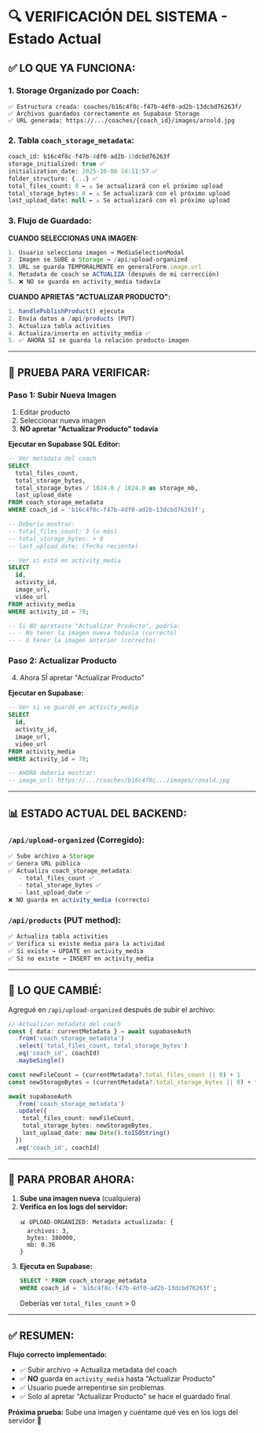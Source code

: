 # 🔍 VERIFICACIÓN DEL SISTEMA - Estado Actual

## ✅ **LO QUE YA FUNCIONA:**

### **1. Storage Organizado por Coach:**
```
✅ Estructura creada: coaches/b16c4f8c-f47b-4df0-ad2b-13dcbd76263f/
✅ Archivos guardados correctamente en Supabase Storage
✅ URL generada: https://.../coaches/{coach_id}/images/arnold.jpg
```

### **2. Tabla `coach_storage_metadata`:**
```sql
coach_id: b16c4f8c-f47b-4df0-ad2b-13dcbd76263f
storage_initialized: true ✅
initialization_date: 2025-10-08 14:11:57 ✅
folder_structure: {...} ✅
total_files_count: 0 ← ⚠️ Se actualizará con el próximo upload
total_storage_bytes: 0 ← ⚠️ Se actualizará con el próximo upload
last_upload_date: null ← ⚠️ Se actualizará con el próximo upload
```

### **3. Flujo de Guardado:**

**CUANDO SELECCIONAS UNA IMAGEN:**
```javascript
1. Usuario selecciona imagen → MediaSelectionModal
2. Imagen se SUBE a Storage → /api/upload-organized
3. URL se guarda TEMPORALMENTE en generalForm.image.url
4. Metadata de coach se ACTUALIZA (después de mi corrección)
5. ❌ NO se guarda en activity_media todavía
```

**CUANDO APRIETAS "ACTUALIZAR PRODUCTO":**
```javascript
1. handlePublishProduct() ejecuta
2. Envía datos a /api/products (PUT)
3. Actualiza tabla activities
4. Actualiza/inserta en activity_media ✅
5. ✅ AHORA SÍ se guarda la relación producto-imagen
```

---

## 🧪 **PRUEBA PARA VERIFICAR:**

### **Paso 1: Subir Nueva Imagen**
1. Editar producto
2. Seleccionar nueva imagen
3. **NO apretar "Actualizar Producto" todavía**

**Ejecutar en Supabase SQL Editor:**
```sql
-- Ver metadata del coach
SELECT 
  total_files_count,
  total_storage_bytes,
  total_storage_bytes / 1024.0 / 1024.0 as storage_mb,
  last_upload_date
FROM coach_storage_metadata
WHERE coach_id = 'b16c4f8c-f47b-4df0-ad2b-13dcbd76263f';

-- Debería mostrar:
-- total_files_count: 3 (o más)
-- total_storage_bytes: > 0
-- last_upload_date: (fecha reciente)
```

```sql
-- Ver si está en activity_media
SELECT 
  id,
  activity_id,
  image_url,
  video_url
FROM activity_media
WHERE activity_id = 78;

-- Si NO apretaste "Actualizar Producto", podría:
-- - No tener la imagen nueva todavía (correcto)
-- - O tener la imagen anterior (correcto)
```

### **Paso 2: Actualizar Producto**
4. Ahora SÍ apretar "Actualizar Producto"

**Ejecutar en Supabase:**
```sql
-- Ver si se guardó en activity_media
SELECT 
  id,
  activity_id,
  image_url,
  video_url
FROM activity_media
WHERE activity_id = 78;

-- AHORA debería mostrar:
-- image_url: https://.../coaches/b16c4f8c.../images/ronald.jpg
```

---

## 📊 **ESTADO ACTUAL DEL BACKEND:**

### **`/api/upload-organized` (Corregido):**
```typescript
✅ Sube archivo a Storage
✅ Genera URL pública
✅ Actualiza coach_storage_metadata:
   - total_files_count ✅
   - total_storage_bytes ✅
   - last_upload_date ✅
❌ NO guarda en activity_media (correcto)
```

### **`/api/products` (PUT method):**
```typescript
✅ Actualiza tabla activities
✅ Verifica si existe media para la actividad
✅ Si existe → UPDATE en activity_media
✅ Si no existe → INSERT en activity_media
```

---

## 🎯 **LO QUE CAMBIÉ:**

Agregué en `/api/upload-organized` después de subir el archivo:

```typescript
// Actualizar metadata del coach
const { data: currentMetadata } = await supabaseAuth
  .from('coach_storage_metadata')
  .select('total_files_count, total_storage_bytes')
  .eq('coach_id', coachId)
  .maybeSingle()

const newFileCount = (currentMetadata?.total_files_count || 0) + 1
const newStorageBytes = (currentMetadata?.total_storage_bytes || 0) + file.size

await supabaseAuth
  .from('coach_storage_metadata')
  .update({
    total_files_count: newFileCount,
    total_storage_bytes: newStorageBytes,
    last_upload_date: new Date().toISOString()
  })
  .eq('coach_id', coachId)
```

---

## 🧪 **PARA PROBAR AHORA:**

1. **Sube una imagen nueva** (cualquiera)
2. **Verifica en los logs del servidor:**
   ```
   📊 UPLOAD-ORGANIZED: Metadata actualizada: {
     archivos: 3,
     bytes: 380000,
     mb: 0.36
   }
   ```
3. **Ejecuta en Supabase:**
   ```sql
   SELECT * FROM coach_storage_metadata 
   WHERE coach_id = 'b16c4f8c-f47b-4df0-ad2b-13dcbd76263f';
   ```
   Deberías ver `total_files_count` > 0

---

## ✅ **RESUMEN:**

**Flujo correcto implementado:**
- ✅ Subir archivo → Actualiza metadata del coach
- ✅ **NO** guarda en `activity_media` hasta "Actualizar Producto"
- ✅ Usuario puede arrepentirse sin problemas
- ✅ Solo al apretar "Actualizar Producto" se hace el guardado final

**Próxima prueba:** Sube una imagen y cuéntame qué ves en los logs del servidor 🚀





